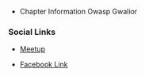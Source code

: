 * Chapter Information
Owasp Gwalior

### Social Links

* [Meetup](https://www.meetup.com/OWASP-Gwalior-Chapter/)

* [Facebook Link](https://www.facebook.com/OWASPGwalior/)
